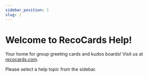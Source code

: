 ```yaml
---
sidebar_position: 1
slug: /
---
```


# Welcome to RecoCards Help!

Your home for group greeting cards and kudos boards! Visit us at [recocards.com](https://RecoCards.com).

Please select a help topic from the sidebar.

